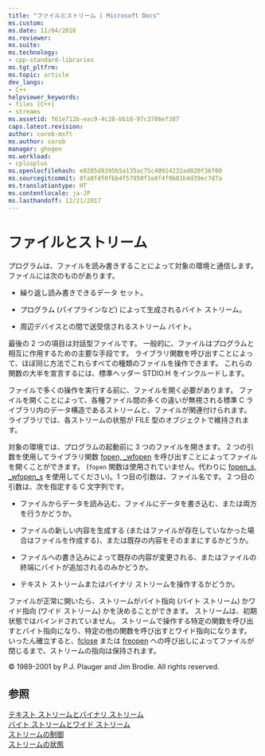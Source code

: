 ```yaml
---
title: "ファイルとストリーム | Microsoft Docs"
ms.custom: 
ms.date: 11/04/2016
ms.reviewer: 
ms.suite: 
ms.technology:
- cpp-standard-libraries
ms.tgt_pltfrm: 
ms.topic: article
dev_langs:
- C++
helpviewer_keywords:
- files [C++]
- streams
ms.assetid: f61e712b-eac9-4c28-bb18-97c3786ef387
caps.latest.revision: 
author: corob-msft
ms.author: corob
manager: ghogen
ms.workload:
- cplusplus
ms.openlocfilehash: e0285d8395b5a135ac75c40914232ad820f36f00
ms.sourcegitcommit: 8fa8fdf0fbb4f57950f1e8f4f9b81b4d39ec7d7a
ms.translationtype: HT
ms.contentlocale: ja-JP
ms.lasthandoff: 12/21/2017
---
```

# <a name="files-and-streams"></a>ファイルとストリーム
プログラムは、ファイルを読み書きすることによって対象の環境と通信します。 ファイルには次のものがあります。  
  
-   繰り返し読み書きできるデータ セット。  
  
-   プログラム (パイプラインなど) によって生成されるバイト ストリーム。  
  
-   周辺デバイスとの間で送受信されるストリーム バイト。  
  
 最後の 2 つの項目は対話型ファイルです。 一般的に、ファイルはプログラムと相互に作用するための主要な手段です。 ライブラリ関数を呼び出すことによって、ほぼ同じ方法でこれらすべての種類のファイルを操作できます。 これらの関数の大半を宣言するには、標準ヘッダー STDIO.H をインクルードします。  
  
 ファイルで多くの操作を実行する前に、ファイルを開く必要があります。 ファイルを開くことによって、各種ファイル間の多くの違いが無視される標準 C ライブラリ内のデータ構造であるストリームと、ファイルが関連付けられます。 ライブラリでは、各ストリームの状態が FILE 型のオブジェクトで維持されます。  
  
 対象の環境では、プログラムの起動前に 3 つのファイルを開きます。 2 つの引数を使用してライブラリ関数 [fopen, _wfopen](../c-runtime-library/reference/fopen-wfopen.md) を呼び出すことによってファイルを開くことができます。 (`fopen` 関数は使用されていません。代わりに [fopen_s, _wfopen_s](../c-runtime-library/reference/fopen-s-wfopen-s.md) を使用してください)。1 つ目の引数は、ファイル名です。 2 つ目の引数は、次を指定する C 文字列です。  
  
-   ファイルからデータを読み込む、ファイルにデータを書き込む、または両方を行うかどうか。  
  
-   ファイルの新しい内容を生成する (またはファイルが存在していなかった場合はファイルを作成する)、または既存の内容をそのままにするかどうか。  
  
-   ファイルへの書き込みによって既存の内容が変更される、またはファイルの終端にバイトが追加されるのみかどうか。  
  
-   テキスト ストリームまたはバイナリ ストリームを操作するかどうか。  
  
 ファイルが正常に開いたら、ストリームがバイト指向 (バイト ストリーム) かワイド指向 (ワイド ストリーム) かを決めることができます。 ストリームは、初期状態ではバインドされていません。 ストリームで操作する特定の関数を呼び出すとバイト指向になり、特定の他の関数を呼び出すとワイド指向になります。 いったん確立すると、[fclose](../c-runtime-library/reference/fclose-fcloseall.md) または [freopen](../c-runtime-library/reference/freopen-wfreopen.md) への呼び出しによってファイルが閉じるまで、ストリームの指向は保持されます。  
  
 © 1989-2001 by P.J. Plauger and Jim Brodie. All rights reserved.  
  
## <a name="see-also"></a>参照  
 [テキスト ストリームとバイナリ ストリーム](../c-runtime-library/text-and-binary-streams.md)   
 [バイト ストリームとワイド ストリーム](../c-runtime-library/byte-and-wide-streams.md)   
 [ストリームの制御](../c-runtime-library/controlling-streams.md)   
 [ストリームの状態](../c-runtime-library/stream-states.md)